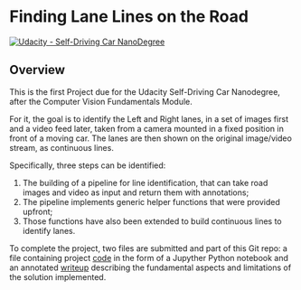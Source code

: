 # **Finding Lane Lines on the Road** 
[![Udacity - Self-Driving Car NanoDegree](https://s3.amazonaws.com/udacity-sdc/github/shield-carnd.svg)](http://www.udacity.com/drive)


Overview
---

This is the first Project due for the Udacity Self-Driving Car Nanodegree, after the Computer Vision Fundamentals Module.

For it, the goal is to identify the Left and Right lanes, in a set of images first and a video feed later, taken from a camera mounted in a fixed position in front of a moving car. The lanes are then shown on the original image/video stream, as continuous lines.

Specifically, three steps can be identified:

1. The building of a pipeline for line identification, that can take road images and video as input and return them with annotations;
2. The pipeline implements generic helper functions that were provided upfront;
3. Those functions have also been extended to build continuous lines to identify lanes.


To complete the project, two files are submitted and part of this Git repo: a file containing project [code](https://github.com/russom/CarND-LaneLines-P1-RussoM/blob/master/P1-Michelangelo%20Russo-v1.1.ipynb) in the form of a Jupyther Python notebook and an annotated [writeup](https://github.com/russom/CarND-LaneLines-P1-RussoM/blob/master/writeup.md) describing the fundamental aspects and limitations of the solution implemented.


